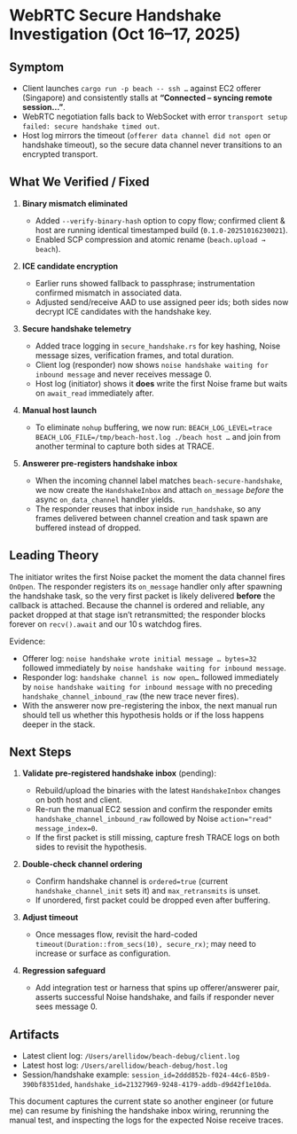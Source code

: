 # WebRTC Secure Handshake Investigation (Oct 16–17, 2025)

## Symptom

- Client launches `cargo run -p beach -- ssh …` against EC2 offerer (Singapore) and consistently stalls at **“Connected – syncing remote session…”**.
- WebRTC negotiation falls back to WebSocket with error `transport setup failed: secure handshake timed out`.
- Host log mirrors the timeout (`offerer data channel did not open` or handshake timeout), so the secure data channel never transitions to an encrypted transport.

## What We Verified / Fixed

1. **Binary mismatch eliminated**
   - Added `--verify-binary-hash` option to copy flow; confirmed client & host are running identical timestamped build (`0.1.0-20251016230021`).
   - Enabled SCP compression and atomic rename (`beach.upload → beach`).

2. **ICE candidate encryption**
   - Earlier runs showed fallback to passphrase; instrumentation confirmed mismatch in associated data.
   - Adjusted send/receive AAD to use assigned peer ids; both sides now decrypt ICE candidates with the handshake key.

3. **Secure handshake telemetry**
   - Added trace logging in `secure_handshake.rs` for key hashing, Noise message sizes, verification frames, and total duration.
   - Client log (responder) now shows `noise handshake waiting for inbound message` and never receives message 0.
   - Host log (initiator) shows it **does** write the first Noise frame but waits on `await_read` immediately after.

4. **Manual host launch**
   - To eliminate `nohup` buffering, we now run: `BEACH_LOG_LEVEL=trace BEACH_LOG_FILE=/tmp/beach-host.log ./beach host …` and join from another terminal to capture both sides at TRACE.
5. **Answerer pre-registers handshake inbox**
   - When the incoming channel label matches `beach-secure-handshake`, we now create the `HandshakeInbox` and attach `on_message` *before* the async `on_data_channel` handler yields.
   - The responder reuses that inbox inside `run_handshake`, so any frames delivered between channel creation and task spawn are buffered instead of dropped.

## Leading Theory

The initiator writes the first Noise packet the moment the data channel fires `OnOpen`. The responder registers its `on_message` handler only after spawning the handshake task, so the very first packet is likely delivered **before** the callback is attached. Because the channel is ordered and reliable, any packet dropped at that stage isn’t retransmitted; the responder blocks forever on `recv().await` and our 10 s watchdog fires.

Evidence:

- Offerer log: `noise handshake wrote initial message … bytes=32` followed immediately by `noise handshake waiting for inbound message`.
- Responder log: `handshake channel is now open…` followed immediately by `noise handshake waiting for inbound message` with no preceding `handshake_channel_inbound_raw` (the new trace never fires).
- With the answerer now pre-registering the inbox, the next manual run should tell us whether this hypothesis holds or if the loss happens deeper in the stack.

## Next Steps

1. **Validate pre-registered handshake inbox** (pending):
   - Rebuild/upload the binaries with the latest `HandshakeInbox` changes on both host and client.
   - Re-run the manual EC2 session and confirm the responder emits `handshake_channel_inbound_raw` followed by Noise `action="read" message_index=0`.
   - If the first packet is still missing, capture fresh TRACE logs on both sides to revisit the hypothesis.

2. **Double-check channel ordering**
   - Confirm handshake channel is `ordered=true` (current `handshake_channel_init` sets it) and `max_retransmits` is unset.
   - If unordered, first packet could be dropped even after buffering.

3. **Adjust timeout**
   - Once messages flow, revisit the hard-coded `timeout(Duration::from_secs(10), secure_rx)`; may need to increase or surface as configuration.

4. **Regression safeguard**
   - Add integration test or harness that spins up offerer/answerer pair, asserts successful Noise handshake, and fails if responder never sees message 0.

## Artifacts

- Latest client log: `/Users/arellidow/beach-debug/client.log`
- Latest host log: `/Users/arellidow/beach-debug/host.log`
- Session/handshake example: `session_id=2ddd852b-f024-44c6-85b9-390bf8351ded`, `handshake_id=21327969-9248-4179-addb-d9d42f1e10da`.

This document captures the current state so another engineer (or future me) can resume by finishing the handshake inbox wiring, rerunning the manual test, and inspecting the logs for the expected Noise receive traces.
